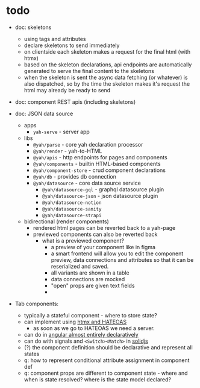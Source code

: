 # todo

- doc: skeletons
  - using tags and attributes
  - declare skeletons to send immediately
  - on clientside each skeleton makes a request for the final html (with htmx)
  - based on the skeleton declarations, api endpoints are automatically generated to serve the final content to the skeletons
  - when the skeleton is sent the async data fetching (or whatever) is also dispatched, so by the time the skeleton makes it's request the html may already be ready to send
- doc: component REST apis (including skeletons)
- doc: JSON data source

  - apps
    - `yah-serve` - server app
  - libs
    - `@yah/parse` - core yah declaration processor
    - `@yah/render` - yah-to-HTML
    - `@yah/apis` - http endpoints for pages and components
    - `@yah/components` - builtin HTML-based components
    - `@yah/component-store` - crud component declarations
    - `@yah/db` - provides db connection
    - `@yah/datasource` - core data source service
      - `@yah/datasource-gql` - graphql datasource plugin
      - `@yah/datasource-json` - json datasource plugin
      - `@yah/datasource-notion`
      - `@yah/datasource-sanity`
      - `@yah/datasource-strapi`
  - bidirectional (render components)
    - rendered html pages can be reverted back to a yah-page
    - previewed components can also be reverted back
      - what is a previewed component?
        - a preview of your component like in figma
        - a smart frontend will allow you to edit the component preview, data connections and attributes so that it can be reserialized and saved.
        - all variants are shown in a table
        - data connections are mocked
        - "open" props are given text fields
        -

- Tab components:

  - typically a stateful component - where to store state?
  - can implement using [htmx and HATEOAS](https://htmx.org/examples/tabs-hateoas/)
    - as soon as we go to HATEOAS we need a server.
  - can do in [angular almost entirely declaratively](https://help.opendatasoft.com/tutorials/en/dashboard_modules/how_to_create_tabs.html)
  - can do with signals and `<Switch><Match>` in [solidjs](https://www.solidjs.com/examples/suspensetabs)
  - (?) the component definition should be declarative and represent all states
  - q: how to represent conditional attribute assignment in component def
  - q: component props are different to component state - where and when is state resolved? where is the state model declared?
